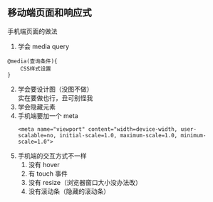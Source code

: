 ## 移动端页面和响应式

手机端页面的做法

1. 学会 media query
```
@media(查询条件){
    CSS样式设置
}
```
2. 学会要设计图（没图不做）     
实在要做也行，丑可别怪我
3. 学会隐藏元素
4. 手机端要加一个 meta  
    ```
    <meta name="viewport" content="width=device-width, user-scalable=no, initial-scale=1.0, maximum-scale=1.0, minimum-scale=1.0">
    ```
5. 手机端的交互方式不一样
    1. 没有 hover
    2. 有 touch 事件
    3. 没有 resize（浏览器窗口大小没办法改）
    4. 没有滚动条（隐藏的滚动条）